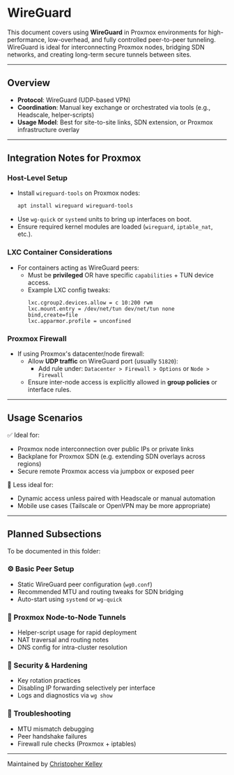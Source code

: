 # WireGuard

This document covers using **WireGuard** in Proxmox environments for high-performance, low-overhead, and fully controlled peer-to-peer tunneling. WireGuard is ideal for interconnecting Proxmox nodes, bridging SDN networks, and creating long-term secure tunnels between sites.

---

## Overview

- **Protocol**: WireGuard (UDP-based VPN)
- **Coordination**: Manual key exchange or orchestrated via tools (e.g., Headscale, helper-scripts)
- **Usage Model**: Best for site-to-site links, SDN extension, or Proxmox infrastructure overlay

---

## Integration Notes for Proxmox

### Host-Level Setup
- Install `wireguard-tools` on Proxmox nodes:
  ```bash
  apt install wireguard wireguard-tools
  ```
- Use `wg-quick` or `systemd` units to bring up interfaces on boot.
- Ensure required kernel modules are loaded (`wireguard`, `iptable_nat`, etc.).

### LXC Container Considerations
- For containers acting as WireGuard peers:
  - Must be **privileged** OR have specific `capabilities` + TUN device access.
  - Example LXC config tweaks:
    ```
    lxc.cgroup2.devices.allow = c 10:200 rwm
    lxc.mount.entry = /dev/net/tun dev/net/tun none bind,create=file
    lxc.apparmor.profile = unconfined
    ```

### Proxmox Firewall
- If using Proxmox's datacenter/node firewall:
  - Allow **UDP traffic** on WireGuard port (usually `51820`):
    - Add rule under: `Datacenter > Firewall > Options` or `Node > Firewall`
  - Ensure inter-node access is explicitly allowed in **group policies** or interface rules.

---

## Usage Scenarios

✅ Ideal for:
- Proxmox node interconnection over public IPs or private links
- Backplane for Proxmox SDN (e.g. extending SDN overlays across regions)
- Secure remote Proxmox access via jumpbox or exposed peer

🚫 Less ideal for:
- Dynamic access unless paired with Headscale or manual automation
- Mobile use cases (Tailscale or OpenVPN may be more appropriate)

---

## Planned Subsections

To be documented in this folder:

### ⚙️ Basic Peer Setup
- Static WireGuard peer configuration (`wg0.conf`)
- Recommended MTU and routing tweaks for SDN bridging
- Auto-start using `systemd` or `wg-quick`

### 🔁 Proxmox Node-to-Node Tunnels
- Helper-script usage for rapid deployment
- NAT traversal and routing notes
- DNS config for intra-cluster resolution

### 🔐 Security & Hardening
- Key rotation practices
- Disabling IP forwarding selectively per interface
- Logs and diagnostics via `wg show`

### 🧪 Troubleshooting
- MTU mismatch debugging
- Peer handshake failures
- Firewall rule checks (Proxmox + iptables)

---

Maintained by [Christopher Kelley](https://github.com/ghostkellz)
